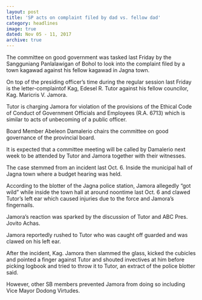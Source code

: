 ```yaml
---
layout: post
title: 'SP acts on complaint filed by dad vs. fellow dad'
category: headlines
image: true
dated: Nov 05 - 11, 2017
archive: true
---
```


The committee on good government was tasked last Friday by the Sangguniang Panlalawigan of Bohol to look into the complaint filed by a town kagawad against his fellow kagawad in Jagna town.

On top of the presiding officer’s time during the regular session last Friday is the letter-complaintof Kag, Edesel R. Tutor  against his fellow councilor, Kag. Maricris V. Jamora.

Tutor is charging Jamora for violation of the provisions of the Ethical Code of Conduct of Government Officials and Employees (R.A. 6713) which is similar to acts of unbecoming of a public officer.

Board Member Abeleon Damalerio chairs the committee on good governance of the provincial board.

It is expected that a committee meeting will be called by Damalerio next week to be attended by Tutor and Jamora together with their witnesses.

The case stemmed from an incident last Oct. 6. Inside the municipal hall of Jagna town where a budget hearing was held.

According to the blotter of the Jagna police station, Jamora allegedly “got wild” while inside the town hall at around noontime last Oct. 6 and clawed Tutor’s left ear which caused injuries due to the force and Jamora’s fingernails.

Jamora’s reaction was sparked by the discussion of Tutor and ABC Pres. Jovito Achas.

Jamora reportedly rushed to Tutor who was caught off guarded and was clawed on his left ear.

After the incident, Kag. Jamora then slammed the glass, kicked the cubicles and pointed a finger against Tutor and shouted invectives at him before picking  logbook and tried to throw it to Tutor, an extract of the police blotter said.

However, other SB members prevented Jamora from doing so including Vice Mayor Dodong Virtudes.